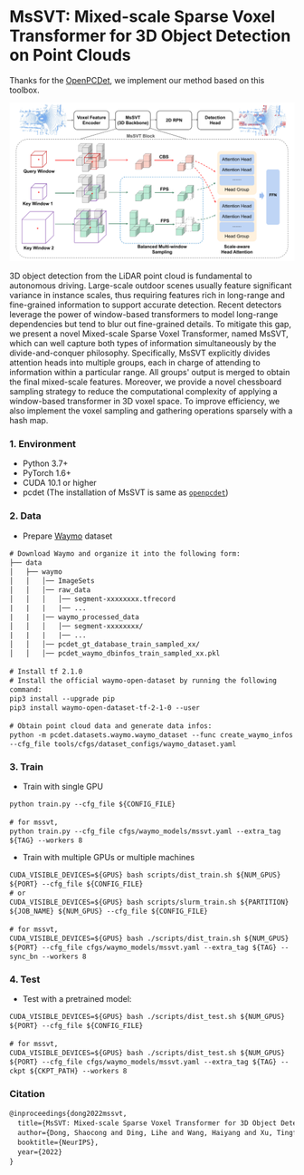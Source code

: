 
# MsSVT: Mixed-scale Sparse Voxel Transformer for 3D Object Detection on Point Clouds

Thanks for the [OpenPCDet](https://github.com/open-mmlab/OpenPCDet), we implement our method based on this toolbox. 

![MsSVT](docs/overall.png) 

3D object detection from the LiDAR point cloud is fundamental to autonomous driving. Large-scale outdoor scenes usually feature significant variance in instance scales, thus requiring features rich in long-range and fine-grained information to support accurate detection. Recent detectors leverage the power of window-based transformers to model long-range dependencies but tend to blur out fine-grained details. To mitigate this gap, we present a novel Mixed-scale Sparse Voxel Transformer, named MsSVT, which can well capture both types of information simultaneously by the divide-and-conquer philosophy. Specifically, MsSVT explicitly divides attention heads into multiple groups, each in charge of attending to information within a particular range. All groups' output is merged to obtain the final mixed-scale features. Moreover, we provide a novel chessboard sampling strategy to reduce the computational complexity of applying a window-based transformer in 3D voxel space. To improve efficiency, we also implement the voxel sampling and gathering operations sparsely with a hash map.

### 1. Environment

- Python 3.7+
- PyTorch 1.6+
- CUDA 10.1 or higher
- pcdet (The installation of MsSVT is same as [`openpcdet`](https://github.com/open-mmlab/OpenPCDet))

### 2. Data

- Prepare [Waymo](https://waymo.com/open/download/) dataset

```shell
# Download Waymo and organize it into the following form:
├── data
│   ├── waymo
│   │   │── ImageSets
│   │   │── raw_data
│   │   │   │── segment-xxxxxxxx.tfrecord
|   |   |   |── ...
|   |   |── waymo_processed_data
│   │   │   │── segment-xxxxxxxx/
|   |   |   |── ...
│   │   │── pcdet_gt_database_train_sampled_xx/
│   │   │── pcdet_waymo_dbinfos_train_sampled_xx.pkl

# Install tf 2.1.0
# Install the official waymo-open-dataset by running the following command:
pip3 install --upgrade pip
pip3 install waymo-open-dataset-tf-2-1-0 --user

# Obtain point cloud data and generate data infos:
python -m pcdet.datasets.waymo.waymo_dataset --func create_waymo_infos --cfg_file tools/cfgs/dataset_configs/waymo_dataset.yaml
```

### 3. Train

- Train with single GPU

```shell
python train.py --cfg_file ${CONFIG_FILE}

# for mssvt,
python train.py --cfg_file cfgs/waymo_models/mssvt.yaml --extra_tag ${TAG} --workers 8
```

- Train with multiple GPUs or multiple machines

```shell
CUDA_VISIBLE_DEVICES=${GPUS} bash scripts/dist_train.sh ${NUM_GPUS} ${PORT} --cfg_file ${CONFIG_FILE}
# or 
CUDA_VISIBLE_DEVICES=${GPUS} bash scripts/slurm_train.sh ${PARTITION} ${JOB_NAME} ${NUM_GPUS} --cfg_file ${CONFIG_FILE}

# for mssvt,
CUDA_VISIBLE_DEVICES=${GPUS} bash ./scripts/dist_train.sh ${NUM_GPUS} ${PORT} --cfg_file cfgs/waymo_models/mssvt.yaml --extra_tag ${TAG} --sync_bn --workers 8
```

### 4. Test

- Test with a pretrained model:

```shell
CUDA_VISIBLE_DEVICES=${GPUS} bash ./scripts/dist_test.sh ${NUM_GPUS} ${PORT} --cfg_file ${CONFIG_FILE}

# for mssvt,
CUDA_VISIBLE_DEVICES=${GPUS} bash ./scripts/dist_test.sh ${NUM_GPUS} ${PORT} --cfg_file cfgs/waymo_models/mssvt.yaml --extra_tag ${TAG} --ckpt ${CKPT_PATH} --workers 8
```

### Citation
```latex
@inproceedings{dong2022mssvt,
  title={MsSVT: Mixed-scale Sparse Voxel Transformer for 3D Object Detection on Point Clouds},
  author={Dong, Shaocong and Ding, Lihe and Wang, Haiyang and Xu, Tingfa and Xu, Xinli and Wang, Jie and Bian, Ziyang and Wang, Ying and Li, Jianan},
  booktitle={NeurIPS},
  year={2022}
}
```
